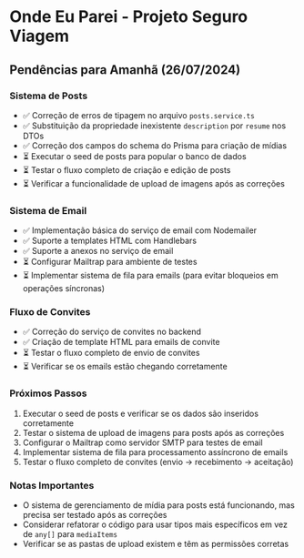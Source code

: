 # Onde Eu Parei - Projeto Seguro Viagem

## Pendências para Amanhã (26/07/2024)

### Sistema de Posts
- ✅ Correção de erros de tipagem no arquivo `posts.service.ts`
- ✅ Substituição da propriedade inexistente `description` por `resume` nos DTOs
- ✅ Correção dos campos do schema do Prisma para criação de mídias
- ⏳ Executar o seed de posts para popular o banco de dados
- ⏳ Testar o fluxo completo de criação e edição de posts
- ⏳ Verificar a funcionalidade de upload de imagens após as correções

### Sistema de Email
- ✅ Implementação básica do serviço de email com Nodemailer
- ✅ Suporte a templates HTML com Handlebars
- ✅ Suporte a anexos no serviço de email
- ⏳ Configurar Mailtrap para ambiente de testes
- ⏳ Implementar sistema de fila para emails (para evitar bloqueios em operações síncronas)

### Fluxo de Convites
- ✅ Correção do serviço de convites no backend
- ✅ Criação de template HTML para emails de convite
- ⏳ Testar o fluxo completo de envio de convites
- ⏳ Verificar se os emails estão chegando corretamente

### Próximos Passos
1. Executar o seed de posts e verificar se os dados são inseridos corretamente
2. Testar o sistema de upload de imagens para posts após as correções
3. Configurar o Mailtrap como servidor SMTP para testes de email
4. Implementar sistema de fila para processamento assíncrono de emails
5. Testar o fluxo completo de convites (envio → recebimento → aceitação)

### Notas Importantes
- O sistema de gerenciamento de mídia para posts está funcionando, mas precisa ser testado após as correções
- Considerar refatorar o código para usar tipos mais específicos em vez de `any[]` para `mediaItems`
- Verificar se as pastas de upload existem e têm as permissões corretas